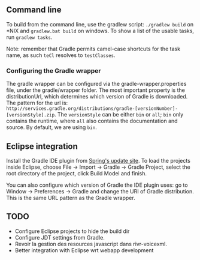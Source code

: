 ## Command line

To build from the command line, use the gradlew script: `./gradlew build` on *NIX and `gradlew.bat build` on windows. To show a list of the usable tasks, run `gradlew tasks`.

Note: remember that Gradle permits camel-case shortcuts for the task name, as such `teCl` resolves to `testClasses`.

### Configuring the Gradle wrapper

The gradle wrapper can be configured via the gradle-wrapper.properties file, under the gradle/wrapper folder. The most important property is the distributionUrl, which determines which version of Gradle is downloaded. The pattern for the url is: `http://services.gradle.org/distributions/gradle-[versionNumber]-[versionStyle].zip`. The `versionStyle` can be either `bin` or `all`; `bin` only contains the runtime, where `all` also contains the documentation and source. By default, we are using `bin`.

## Eclipse integration

Install the Gradle IDE plugin from [Spring's update site](http://dist.springsource.com/release/TOOLS/gradle). To load the projects inside Eclipse, choose File -> Import -> Gradle -> Gradle Project, select the root directory of the project, click Build Model and finish.

You can also configure which version of Gradle the IDE plugin uses: go to Window -> Preferences -> Gradle and change the URI of Gradle distribution. This is the same URL pattern as the Gradle wrapper.

## TODO

* Configure Eclipse projects to hide the build dir
* Configure JDT settings from Gradle.
* Revoir la gestion des resources javascript dans rivr-voicexml.
* Better integration with Eclipse wrt webapp development